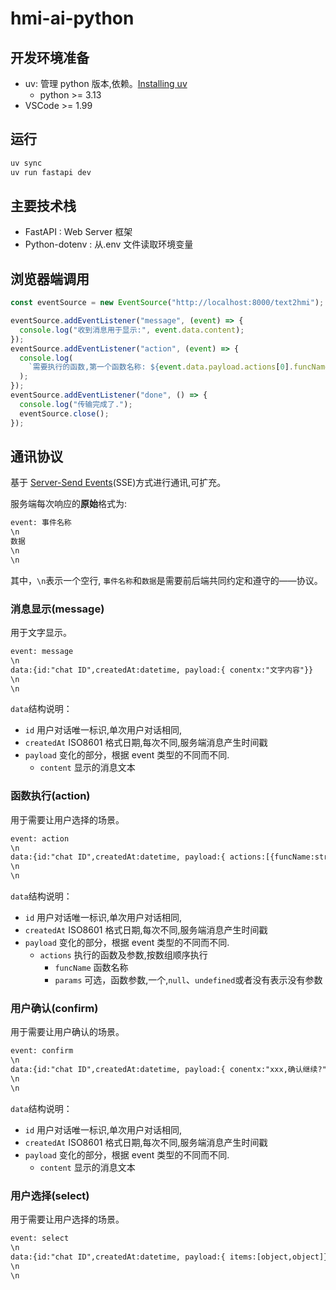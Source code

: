 # hmi-ai-python

## 开发环境准备

- uv: 管理 python 版本,依赖。[Installing uv](https://docs.astral.sh/uv/getting-started/installation/)
  - python >= 3.13
- VSCode >= 1.99

## 运行

```sh
uv sync
uv run fastapi dev
```

## 主要技术栈

- FastAPI : Web Server 框架
- Python-dotenv : 从.env 文件读取环境变量

## 浏览器端调用

```javascript
const eventSource = new EventSource("http://localhost:8000/text2hmi");

eventSource.addEventListener("message", (event) => {
  console.log("收到消息用于显示:", event.data.content);
});
eventSource.addEventListener("action", (event) => {
  console.log(
    `需要执行的函数,第一个函数名称: ${event.data.payload.actions[0].funcName} , 参数: ${event.data.payload.actions[0].params}`
  );
});
eventSource.addEventListener("done", () => {
  console.log("传输完成了.");
  eventSource.close();
});
```

## 通讯协议

基于 [Server-Send Events](https://developer.mozilla.org/zh-CN/docs/Web/API/Server-sent_events/Using_server-sent_events)(SSE)方式进行通讯,可扩充。

服务端每次响应的**原始**格式为:

```txt
event: 事件名称
\n
数据
\n
\n
```

其中，`\n`表示一个空行, `事件名称`和`数据`是需要前后端共同约定和遵守的——协议。

### 消息显示(message)

用于文字显示。

```txt
event: message
\n
data:{id:"chat ID",createdAt:datetime, payload:{ conentx:"文字内容"}}
\n
\n
```

`data`结构说明：

- `id` 用户对话唯一标识,单次用户对话相同,
- `createdAt` ISO8601 格式日期,每次不同,服务端消息产生时间戳
- `payload` 变化的部分，根据 event 类型的不同而不同.
  - `content` 显示的消息文本

### 函数执行(action)

用于需要让用户选择的场景。

```txt
event: action
\n
data:{id:"chat ID",createdAt:datetime, payload:{ actions:[{funcName:str, params: object }]  }}
\n
\n
```

`data`结构说明：

- `id` 用户对话唯一标识,单次用户对话相同,
- `createdAt` ISO8601 格式日期,每次不同,服务端消息产生时间戳
- `payload` 变化的部分，根据 event 类型的不同而不同.
  - `actions` 执行的函数及参数,按数组顺序执行
    - `funcName` 函数名称
    - `params` 可选，函数参数,一个,`null`、`undefined`或者没有表示没有参数

### 用户确认(confirm)

用于需要让用户确认的场景。

```txt
event: confirm
\n
data:{id:"chat ID",createdAt:datetime, payload:{ conentx:"xxx,确认继续?"}}
\n
\n
```

`data`结构说明：

- `id` 用户对话唯一标识,单次用户对话相同,
- `createdAt` ISO8601 格式日期,每次不同,服务端消息产生时间戳
- `payload` 变化的部分，根据 event 类型的不同而不同.
  - `content` 显示的消息文本

### 用户选择(select)

用于需要让用户选择的场景。

```txt
event: select
\n
data:{id:"chat ID",createdAt:datetime, payload:{ items:[object,object]}}
\n
\n
```
